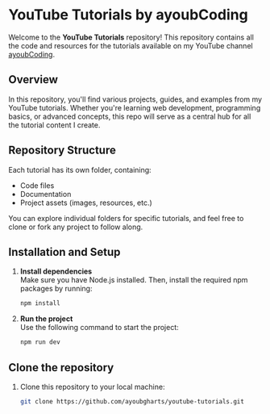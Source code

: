 # YouTube Tutorials by ayoubCoding

Welcome to the **YouTube Tutorials** repository! This repository contains all the code and resources for the tutorials available on my YouTube channel [ayoubCoding](https://www.youtube.com/@ayoub-Coding).

## Overview

In this repository, you'll find various projects, guides, and examples from my YouTube tutorials. Whether you're learning web development, programming basics, or advanced concepts, this repo will serve as a central hub for all the tutorial content I create.

## Repository Structure

Each tutorial has its own folder, containing:

- Code files
- Documentation
- Project assets (images, resources, etc.)

You can explore individual folders for specific tutorials, and feel free to clone or fork any project to follow along.

## Installation and Setup

1. **Install dependencies**  
   Make sure you have Node.js installed. Then, install the required npm packages by running:
   ```bash
   npm install

2. **Run the project**  
   Use the following command to start the project:
   ```bash
   npm run dev

## Clone the repository

1. Clone this repository to your local machine:
   ```bash
   git clone https://github.com/ayoubgharts/youtube-tutorials.git
